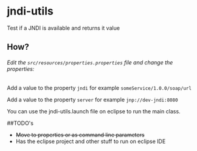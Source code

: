 jndi-utils
==========

Test if a JNDI is available and returns it value

## How?
###### Edit the `src/resources/properties.properties` file and change the properties:

Add a value to the property `jndi` for example `someService/1.0.0/soap/url`

Add a value to the property `server` for example `jnp://dev-jndi:8080`

You can use the jndi-utils.launch file on eclipse to run the main class.

##TODO's
* ~~Move to properties or as command line parameters~~
* Has the eclipse project and other stuff to run on eclipse IDE
